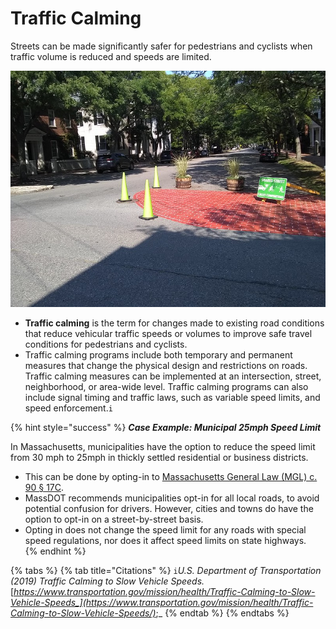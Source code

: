 # Traffic Calming

Streets can be made significantly safer for pedestrians and cyclists when traffic volume is reduced and speeds are limited. 

![Painted Curb Extension in Salem, MA. Image Source: Mark Chase ](../../.gitbook/assets/50622326597_8811434c44_c.jpg)

* **Traffic calming** is the term for changes made to existing road conditions that reduce vehicular traffic speeds or volumes to improve safe travel conditions for pedestrians and cyclists.  
* Traffic calming programs include both temporary and permanent measures that change the physical design and restrictions on roads. Traffic calming measures can be implemented at an intersection, street, neighborhood, or area-wide level. Traffic calming programs can also include signal timing and traffic laws, such as variable speed limits, and speed enforcement.`i`

{% hint style="success" %}
_**Case Example: Municipal 25mph Speed Limit**_ 

In Massachusetts, municipalities have the option to reduce the speed limit from 30 mph to 25mph in thickly settled residential or business districts. 

* This can be done by opting-in to [Massachusetts General Law \(MGL\) c. 90 § 17C](https://malegislature.gov/Laws/GeneralLaws/PartI/TitleXIV/Chapter90/Section17C/). 
* MassDOT recommends municipalities opt-in for all local roads, to avoid potential confusion for drivers. However, cities and towns do have the option to opt-in on a street-by-street basis. 
* Opting in does not change the speed limit for any roads with special speed regulations, nor does it affect speed limits on state highways.  
{% endhint %}

{% tabs %}
{% tab title="Citations" %}
`i`_U.S. Department of Transportation \(2019\) Traffic Calming to Slow Vehicle Speeds._ [_https://www.transportation.gov/mission/health/Traffic-Calming-to-Slow-Vehicle-Speeds_](https://www.transportation.gov/mission/health/Traffic-Calming-to-Slow-Vehicle-Speeds/)_;_ 
{% endtab %}
{% endtabs %}



